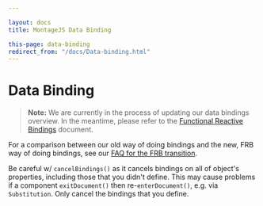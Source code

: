 ```yaml
---

layout: docs
title: MontageJS Data Binding

this-page: data-binding
redirect_from: "/docs/Data-binding.html"
---
```



# Data Binding

>**Note:** We are currently in the process of updating our data bindings overview. In the meantime, please refer to the <a href="https://github.com/montagejs/frb/blob/master/README.md" target="_blank">Functional Reactive Bindings</a> document.

For a comparison between our old way of doing bindings and the new, FRB way of doing bindings, see our [FAQ for the FRB transition](/montagejs/frb.html).

Be careful w/ `cancelBindings()` as it cancels bindings on all of object's properties, including those that you didn't define. This may cause problems if a component `exitDocument()` then re-`enterDocument()`, e.g. via `Substitution`. Only cancel the bindings that you define.
